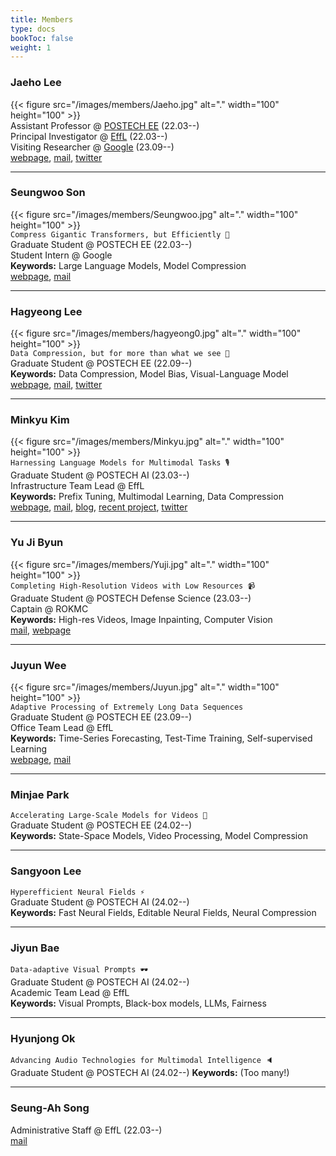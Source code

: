 ```yaml
---
title: Members
type: docs
bookToc: false
weight: 1
---
```




### **Jaeho Lee**
{{< figure src="/images/members/Jaeho.jpg" alt="." width="100" height="100" >}}  
Assistant Professor @ [POSTECH EE](https://ee.postech.ac.kr) (22.03--)  
Principal Investigator @ [EffL](https://effl.postech.ac.kr) (22.03--)  
Visiting Researcher @ [Google](https://research.google) (23.09--)  
[webpage](https://jaeho-lee.github.io), [mail](mailto:jaeho.lee@postech.ac.kr), [twitter](https://twitter.com/jaeho_lee_) 



---

### **Seungwoo Son**
{{< figure src="/images/members/Seungwoo.jpg" alt="." width="100" height="100" >}}  
`Compress Gigantic Transformers, but Efficiently 🤑`  
Graduate Student @ POSTECH EE (22.03--)  
Student Intern @ Google  
**Keywords:** Large Language Models, Model Compression  
[webpage](https://seungwoo-s.github.io/), [mail](mailto:swson@postech.ac.kr)

---

### **Hagyeong Lee**
{{< figure src="/images/members/hagyeong0.jpg" alt="." width="100" height="100" >}}  
`Data Compression, but for more than what we see 🔮`  
Graduate Student @ POSTECH EE (22.09--)  
**Keywords:** Data Compression, Model Bias, Visual-Language Model  
[webpage](https://hagyeonglee.github.io), [mail](mailto:hagyeonglee@postech.ac.kr), [twitter](https://twitter.com/ha_gyeong_lee)  

---

### **Minkyu Kim**
{{< figure src="/images/members/Minkyu.jpg" alt="." width="100" height="100" >}}  
`Harnessing Language Models for Multimodal Tasks 🎙️`  
Graduate Student @ POSTECH AI (23.03--)  
Infrastructure Team Lead @ EffL  
**Keywords:** Prefix Tuning, Multimodal Learning, Data Compression  
[webpage](/docs/people/member/minkyu/), [mail](mailto:minkyu.kim@postech.ac.kr), [blog](https://minguinho-zeze.tistory.com), [recent project](https://prefixaac.github.io), [twitter](https://twitter.com/minguinho_zeze)  

---

### **Yu Ji Byun**
{{< figure src="/images/members/Yuji.jpg" alt="." width="100" height="100" >}}  
`Completing High-Resolution Videos with Low Resources 📹`  
Graduate Student @ POSTECH Defense Science (23.03--)  
Captain @ ROKMC  
**Keywords:** High-res Videos, Image Inpainting, Computer Vision  
[mail](mailto:yujibyun@postech.ac.kr),  [webpage](/docs/people/member/yuji/)

---

### **Juyun Wee**
{{< figure src="/images/members/Juyun.jpg" alt="." width="100" height="100" >}}  
`Adaptive Processing of Extremely Long Data Sequences `  
Graduate Student @ POSTECH EE (23.09--)  
Office Team Lead @ EffL  
**Keywords:** Time-Series Forecasting, Test-Time Training, Self-supervised Learning  
[webpage](/docs/people/member/juyun/), [mail](mailto:jywee@postech.ac.kr)  


---

### **Minjae Park**
`Accelerating Large-Scale Models for Videos 🎥`  
Graduate Student @ POSTECH EE (24.02--)  
**Keywords:** State-Space Models, Video Processing, Model Compression  

---

### **Sangyoon Lee**
`Hyperefficient Neural Fields ⚡️`  
Graduate Student @ POSTECH AI (24.02--)  
**Keywords:** Fast Neural Fields, Editable Neural Fields, Neural Compression  


---

### **Jiyun Bae**
`Data-adaptive Visual Prompts 🕶️`  
Graduate Student @ POSTECH AI (24.02--)  
Academic Team Lead @ EffL  
**Keywords:** Visual Prompts, Black-box models, LLMs, Fairness  


---

### **Hyunjong Ok**
`Advancing Audio Technologies for Multimodal Intelligence 🔈`  
Graduate Student @ POSTECH AI (24.02--)
**Keywords:** (Too many!)

---
### **Seung-Ah Song**
Administrative Staff @ EffL (22.03--)  
[mail](mailto:tmddk@postech.ac.kr)
